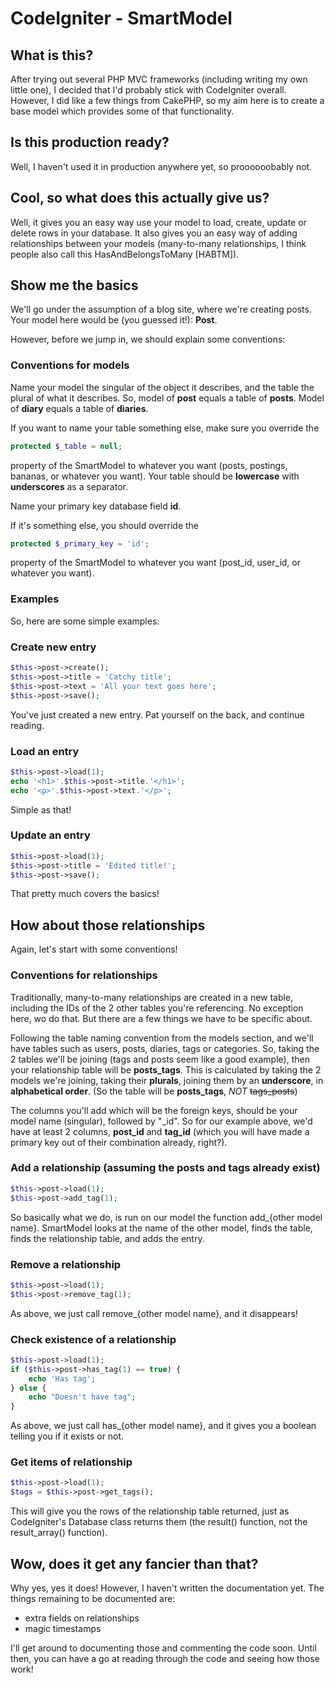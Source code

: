 # CodeIgniter - SmartModel

## What is this?

After trying out several PHP MVC frameworks (including writing my own little one), I decided that I'd probably stick with CodeIgniter overall. However, I did like a few things from CakePHP, so my aim here is to create a base model which provides some of that functionality.

## Is this production ready?

Well, I haven't used it in production anywhere yet, so proooooobably not.

## Cool, so what does this actually give us?

Well, it gives you an easy way use your model to load, create, update or delete rows in your database. It also gives you an easy way of adding relationships between your models (many-to-many relationships, I think people also call this HasAndBelongsToMany [HABTM]).

## Show me the basics

We'll go under the assumption of a blog site, where we're creating posts. Your model here would be (you guessed it!): __Post__.

However, before we jump in, we should explain some conventions:

### Conventions for models

Name your model the singular of the object it describes, and the table the plural of what it describes. So, model of __post__ equals a table of __posts__. Model of __diary__ equals a table of __diaries__.

If you want to name your table something else, make sure you override the

```php
protected $_table = null;
```

property of the SmartModel to whatever you want (posts, postings, bananas, or whatever you want). Your table should be __lowercase__ with __underscores__ as a separator.

Name your primary key database field __id__.

If it's something else, you should override the

```php
protected $_primary_key = 'id';
```

property of the SmartModel to whatever you want (post_id, user_id, or whatever you want).

### Examples

So, here are some simple examples:

### Create new entry

```php
$this->post->create();
$this->post->title = 'Catchy title';
$this->post->text = 'All your text goes here';
$this->post->save();
```

You've just created a new entry. Pat yourself on the back, and continue reading.

### Load an entry
```php
$this->post->load(1);
echo '<h1>'.$this->post->title.'</h1>';
echo '<p>'.$this->post->text.'</p>';
```

Simple as that!

### Update an entry

```php
$this->post->load(1);
$this->post->title = 'Edited title!';
$this->post->save();
```

That pretty much covers the basics!

## How about those relationships

Again, let's start with some conventions!

### Conventions for relationships

Traditionally, many-to-many relationships are created in a new table, including the IDs of the 2 other tables you're referencing. No exception here, wo do that. But there are a few things we have to be specific about.

Following the table naming convention from the models section, and we'll have tables such as users, posts, diaries, tags or categories. So, taking the 2 tables we'll be joining (tags and posts seem like a good example), then your relationship table will be __posts_tags__. This is calculated by taking the 2 models we're joining, taking their __plurals__, joining them by an __underscore__, in __alphabetical order__. (So the table will be __posts_tags__, _NOT_ ~~tags_posts~~)

The columns you'll add which will be the foreign keys, should be your model name (singular), followed by "\_id". So for our example above, we'd have at least 2 columns, __post_id__ and __tag_id__ (which you will have made a primary key out of their combination already, right?).

### Add a relationship (assuming the posts and tags already exist)

```php
$this->post->load(1);
$this->post->add_tag(1);
```

So basically what we do, is run on our model the function add_{other model name}. SmartModel looks at the name of the other model, finds the table, finds the relationship table, and adds the entry.

### Remove a relationship

```php
$this->post->load(1);
$this->post->remove_tag(1);
```

As above, we just call remove_{other model name}, and it disappears!

### Check existence of a relationship

```php
$this->post->load(1);
if ($this->post->has_tag(1) == true) {
    echo 'Has tag';
} else {
    echo "Doesn't have tag";
}
```

As above, we just call has_{other model name}, and it gives you a boolean telling you if it exists or not.

### Get items of relationship

```php
$this->post->load(1);
$tags = $this->post->get_tags();
```

This will give you the rows of the relationship table returned, just as CodeIgniter's Database class returns them (the result() function, not the result_array() function).

## Wow, does it get any fancier than that?

Why yes, yes it does! However, I haven't written the documentation yet. The things remaining to be documented are:

* extra fields on relationships
* magic timestamps

I'll get around to documenting those and commenting the code soon. Until then, you can have a go at reading through the code and seeing how those work!